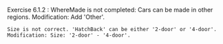Exercise 6.1.2 : 
    WhereMade is not completed: Cars can be made in other regions.
    Modification: Add 'Other'.

    Size is not correct. 'HatchBack' can be either '2-door' or '4-door'.
    Modification: Size: '2-door' - '4-door'.